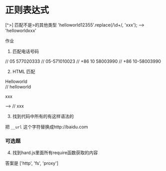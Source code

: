正则表达式
============

[^>] 匹配不是>的其他类型
'helloworld12355'.replace(/\d+/, 'xxx'); --> 'helloworldxxx'

作业

1. 匹配电话号码

// 05 577020333
// 05-571010023
// +86 10 58003990
// +86 10-58003990

2. HTML 匹配

<div class="name">Helloworld</div> // helloworld

<p>xxx</p> --> // xxx

3. 找到代码中所有的有这样语法的

把 `__url` 这个字符替换成http://baidu.com

### 可选题
4. 找到hard.js里面所有require函数获取的内容
    
答案是
['http', 'fs', 'proxy']
